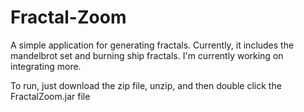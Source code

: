# Fractal-Zoom

A simple application for generating fractals. Currently, it includes the mandelbrot set and burning ship fractals. I'm currently working on integrating more.

To run, just download the zip file, unzip, and then double click the FractalZoom.jar file
